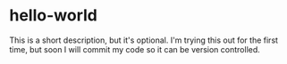 # hello-world
This is a short description, but it's optional.
I'm trying this out for the first time, but soon I will commit my code so it can be version controlled.
